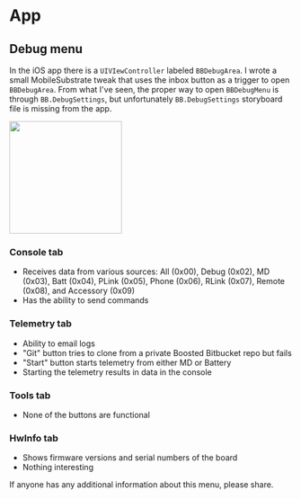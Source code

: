 # App

## Debug menu

In the iOS app there is a `UIVIewController` labeled `BBDebugArea`. I wrote a small MobileSubstrate tweak that uses the inbox button as a trigger to open `BBDebugArea`. From what I've seen, the proper way to open `BBDebugMenu` is through `BB.DebugSettings`, but unfortunately `BB.DebugSettings` storyboard file is missing from the app.

<img src="https://raw.githubusercontent.com/d1nkyy/boostedinfo/master/images/bbdebugarea_1.png" width=200>

### Console tab
- Receives data from various sources: All (0x00), Debug (0x02), MD (0x03), Batt (0x04), PLink (0x05), Phone (0x06), RLink (0x07), Remote (0x08), and Accessory (0x09)
- Has the ability to send commands

### Telemetry tab
- Ability to email logs
- "Git" button tries to clone from a private Boosted Bitbucket repo but fails
- "Start" button starts telemetry from either MD or Battery
- Starting the telemetry results in data in the console

### Tools tab
- None of the buttons are functional

### HwInfo tab
- Shows firmware versions and serial numbers of the board
- Nothing interesting

If anyone has any additional information about this menu, please share.